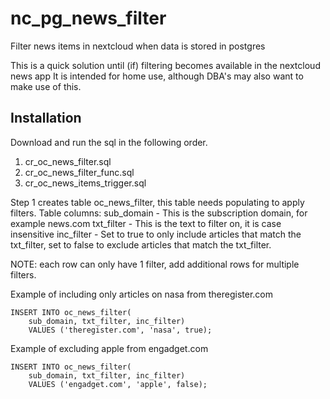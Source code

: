 # nc_pg_news_filter
Filter news items in nextcloud when data is stored in postgres

This is a quick solution until (if) filtering becomes available in the nextcloud news app
It is intended for home use, although DBA's may also want to make use of this. 

Installation
------------
Download and run the sql in the following order.
1. cr_oc_news_filter.sql
2. cr_oc_news_filter_func.sql
3. cr_oc_news_items_trigger.sql

Step 1 creates table oc_news_filter, this table needs populating to apply filters.
Table columns:
    sub_domain - This is the subscription domain, for example news.com
    txt_filter - This is the text to filter on, it is case insensitive
    inc_filter - Set to true to only include articles that match the txt_filter, set to false to exclude articles that match the txt_filter.
    
NOTE: each row can only have 1 filter, add additional rows for multiple filters.

Example of including only articles on nasa from theregister.com

    INSERT INTO oc_news_filter(
        sub_domain, txt_filter, inc_filter)
        VALUES ('theregister.com', 'nasa', true);
    
Example of excluding apple from engadget.com

    INSERT INTO oc_news_filter(
        sub_domain, txt_filter, inc_filter)
        VALUES ('engadget.com', 'apple', false);